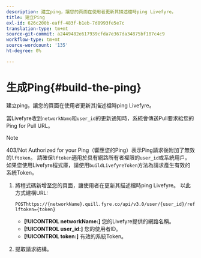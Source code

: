 ```yaml
---
description: 建立ping，讓您的頁面在使用者更新其描述檔時ping Livefyre。
title: 建立Ping
exl-id: 626c200b-eaff-483f-b1eb-7d8993fe5e7c
translation-type: tm+mt
source-git-commit: a2449482e617939cfda7e367da34875bf187c4c9
workflow-type: tm+mt
source-wordcount: '135'
ht-degree: 0%

---
```


# 生成Ping{#build-the-ping}

建立ping，讓您的頁面在使用者更新其描述檔時ping Livefyre。

當Livefyre收到`networkName`和`user_id`的更新通知時，系統會傳送Pull要求給您的Ping for Pull URL。

>[!NOTE]
>
>403/Not Authorized for your Ping（響應您的Ping）表示Ping請求後附加了無效的`lftoken`。 請確保`lftoken`適用於具有網路所有者權限的`user_id`或系統用戶。 如果您使用Livefyre程式庫，請使用`buildLivefyreToken`方法為請求產生有效的系統Token。

1. 將程式碼新增至您的頁面，讓使用者在更新其描述檔時ping Livefyre。 以此方式建構URL:

   ```
   POSThttps://{networkName}.quill.fyre.co/api/v3.0/user/{user_id}/refresh?lftoken={token}
   ```

   * **[!UICONTROL networkName:]** 您的Livefyre提供的網路名稱。
   * **[!UICONTROL user_id:]** 您的使用者ID。
   * **[!UICONTROL token:]** 有效的系統Token。

1. 提取請求結構。
